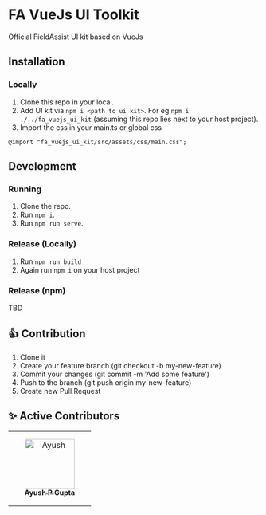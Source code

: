 # FA VueJs UI Toolkit

Official FieldAssist UI kit based on VueJs

## Installation

### Locally

1. Clone this repo in your local.
2. Add UI kit via `npm i <path to ui kit>`. For eg `npm i ./../fa_vuejs_ui_kit` (assuming this repo lies next to your host project).
3. Import the css in your main.ts or global css

`@import "fa_vuejs_ui_kit/src/assets/css/main.css";`

## Development

### Running

1. Clone the repo.
2. Run `npm i`.
3. Run `npm run serve`.

### Release (Locally)

1. Run `npm run build`
2. Again run `npm i` on your host project

### Release (npm)

TBD

## 👍 Contribution

1. Clone it
2. Create your feature branch (git checkout -b my-new-feature)
3. Commit your changes (git commit -m 'Add some feature')
4. Push to the branch (git push origin my-new-feature)
5. Create new Pull Request

## ✨ Active Contributors

<table>
<tr>
    <td align="center" style="word-wrap: break-word; width: 150.0; height: 150.0">
        <a href=https://github.com/apgapg>
            <img src=https://avatars.githubusercontent.com/u/13887407?v=4 width="100;"  alt=Ayush P Gupta/>
            <br />
            <sub style="font-size:14px"><b>Ayush P Gupta</b></sub>
        </a>
    </td>
</tr>
</table>